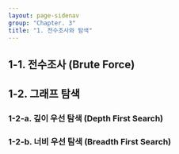 ```yaml
---
layout: page-sidenav
group: "Chapter. 3"
title: "1. 전수조사와 탐색"
---
```


## 1-1. 전수조사 (Brute Force)

## 1-2. 그래프 탐색

### 1-2-a. 깊이 우선 탐색 (Depth First Search)

### 1-2-b. 너비 우선 탐색 (Breadth First Search)